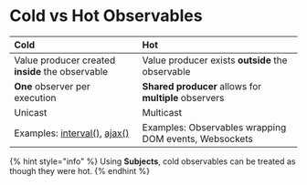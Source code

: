 # Cold vs Hot Observables

| Cold | Hot |
| :--- | :--- |
| Value producer created **inside** the observable | Value producer exists **outside** the observable |
| **One** observer per execution | **Shared producer** allows for **multiple** observers |
| Unicast | Multicast |
| Examples: [interval\(\)](https://rxjs-dev.firebaseapp.com/api/index/function/interval), [ajax\(\)](https://rxjs-dev.firebaseapp.com/api/ajax/ajax) | Examples: Observables wrapping DOM events, Websockets |

{% hint style="info" %}
Using **Subjects**, cold observables can be treated as though they were hot.
{% endhint %}

